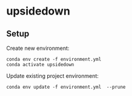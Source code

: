 # upsidedown

## Setup

Create new environment:

    conda env create -f environment.yml
    conda activate upsidedown

Update existing project environment:

    conda env update -f environment.yml  --prune
